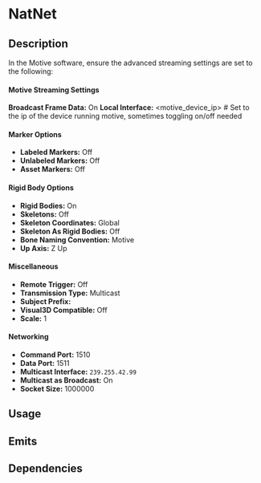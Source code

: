 # NatNet

## Description

In the Motive software, ensure the advanced streaming settings are set to the following:

#### Motive Streaming Settings

**Broadcast Frame Data:** On
**Local Interface:** <motive_device_ip> # Set to the ip of the device running motive, sometimes toggling on/off needed

#### Marker Options
- **Labeled Markers:** Off
- **Unlabeled Markers:** Off
- **Asset Markers:** Off

#### Rigid Body Options
- **Rigid Bodies:** On
- **Skeletons:** Off
- **Skeleton Coordinates:** Global
- **Skeleton As Rigid Bodies:** Off
- **Bone Naming Convention:** Motive
- **Up Axis:** Z Up

#### Miscellaneous
- **Remote Trigger:** Off
- **Transmission Type:** Multicast
- **Subject Prefix:**
- **Visual3D Compatible:** Off
- **Scale:** 1

#### Networking
- **Command Port:** 1510
- **Data Port:** 1511
- **Multicast Interface:** `239.255.42.99`
- **Multicast as Broadcast:** On
- **Socket Size:** 1000000

## Usage

## Emits

## Dependencies
